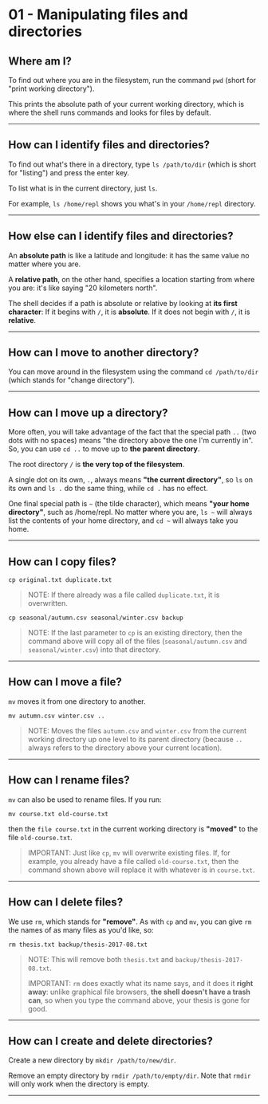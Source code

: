 # 01 - Manipulating files and directories

## Where am I?

To find out where you are in the filesystem, run the command `pwd` (short for "print working directory").

This prints the absolute path of your current working directory, which is where the shell runs commands and looks for files by default.

---

## How can I identify files and directories?

To find out what's there in a directory, type `ls /path/to/dir` (which is short for "listing") and press the enter key.

To list what is in the current directory, just `ls`.

For example, `ls /home/repl` shows you what's in your `/home/repl` directory.

---

## How else can I identify files and directories?

An **absolute path** is like a latitude and longitude: it has the same value no matter where you are.

A **relative path**, on the other hand, specifies a location starting from where you are: it's like saying "20 kilometers north".

The shell decides if a path is absolute or relative by looking at **its first character**: If it begins with `/`, it is **absolute**. If it does not begin with `/`, it is **relative**.

---

## How can I move to another directory?

You can move around in the filesystem using the command `cd /path/to/dir` (which stands for "change directory").

---

## How can I move up a directory?

More often, you will take advantage of the fact that the special path `..` (two dots with no spaces) means "the directory above the one I'm currently in". So, you can use `cd ..` to move up to **the parent directory**.

The root directory `/` is **the very top of the filesystem**.

A single dot on its own, `.`, always means **"the current directory"**, so `ls` on its own and `ls .` do the same thing, while `cd .` has no effect.

One final special path is `~` (the tilde character), which means **"your home directory"**, such as /home/repl. No matter where you are, `ls ~` will always list the contents of your home directory, and `cd ~` will always take you home.

---

## How can I copy files?

```shell
cp original.txt duplicate.txt
```

> NOTE: If there already was a file called `duplicate.txt`, it is overwritten.

```shell
cp seasonal/autumn.csv seasonal/winter.csv backup
```

> NOTE: If the last parameter to `cp` is an existing directory, then the command above will copy all of the files (`seasonal/autumn.csv` and `seasonal/winter.csv`) into that directory.

---

## How can I move a file?

`mv` moves it from one directory to another.

```shell
mv autumn.csv winter.csv ..
```

> NOTE: Moves the files `autumn.csv` and `winter.csv` from the current working directory up one level to its parent directory (because `..` always refers to the directory above your current location).

---

## How can I rename files?

`mv` can also be used to rename files. If you run:

```shell
mv course.txt old-course.txt
```

then the `file course.txt` in the current working directory is **"moved"** to the file `old-course.txt`.

> IMPORTANT: Just like `cp`, `mv` will overwrite existing files. If, for example, you already have a file called `old-course.txt`, then the command shown above will replace it with whatever is in `course.txt`.

---

## How can I delete files?

We use `rm`, which stands for **"remove"**. As with `cp` and `mv`, you can give `rm` the names of as many files as you'd like, so:

```shell
rm thesis.txt backup/thesis-2017-08.txt
```

> NOTE: This will remove both `thesis.txt` and `backup/thesis-2017-08.txt`.
>
> IMPORTANT: `rm` does exactly what its name says, and it does it **right away**: unlike graphical file browsers, **the shell doesn't have a trash can**, so when you type the command above, your thesis is gone for good.

---

## How can I create and delete directories?

Create a new directory by `mkdir /path/to/new/dir`.

Remove an empty directory by `rmdir /path/to/empty/dir`. Note that `rmdir` will only work when the directory is empty.

---
